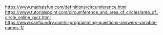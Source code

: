https://www.mathsisfun.com/definitions/circumference.html
https://www.tutorialspoint.com/circumference_and_area_of_circles/area_of_circle_online_quiz.html<br>
https://www.sanfoundry.com/c-programming-questions-answers-variable-names-1/
